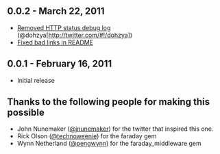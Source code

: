 0.0.2 - March 22, 2011
----------------------
* [Removed HTTP status debug log](https://github.com/mobile-devices/cloud_connect/commit/1d032259d16b82749fe595bfa0a15f05bb8af65a) (@dohzya[http://twitter.com/#!/dohzya])
* [Fixed bad links in README](https://github.com/mobile-devices/cloud_connect/commit/326416c0dcc3e444f6bb4cefbd5a63d83f2e5aa0)

0.0.1 - February 16, 2011
-------------------------
* Initial release

Thanks to the following people for making this possible
-------------------------------------------------------
- John Nunemaker ([@jnunemaker](http://twitter.com/#!/jnunemaker))
  for the twitter that inspired this one.
- Rick Olson ([@technoweenie](https://github.com/technoweenie))
  for the faraday gem
- Wynn Netherland ([@pengwynn](http://github.com/pengwynn))
  for the faraday_middleware gem
